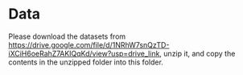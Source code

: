 # Data

Please download the datasets from https://drive.google.com/file/d/1NRhW7snQzTD-iXCiH6oeRahZ7AKIQqKd/view?usp=drive_link, unzip it, and copy the contents in the unzipped folder into this folder.
